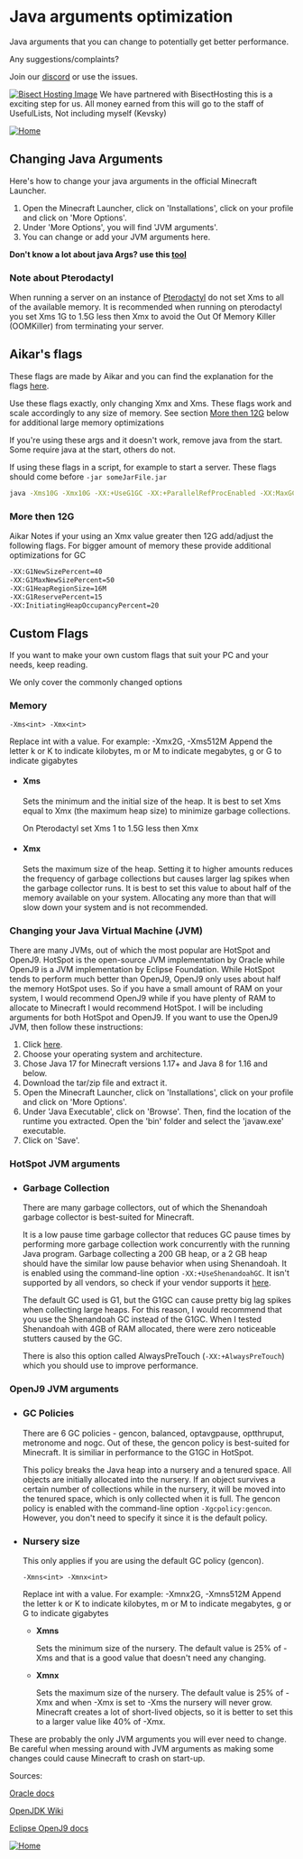 # Java arguments optimization

Java arguments that you can change to potentially get better performance.

Any suggestions/complaints?

Join our [discord](https://discord.gg/8nzHYhVUQS) or use the issues.

[![Bisect Hosting Image](/images/promo.png)](https://bisecthosting.com/UsefulLists)
We have partnered with BisectHosting this is a exciting step for us. All money earned from this will go to the staff of UsefulLists, Not including myself (Kevsky)

[![Home](/images/button_small/home.png)](/README.md)

## Changing Java Arguments

Here's how to change your java arguments in the official Minecraft Launcher.

1. Open the Minecraft Launcher, click on 'Installations', click on your profile and click on 'More Options'.
2. Under 'More Options', you will find 'JVM arguments'.
3. You can change or add your JVM arguments here.

**Don't know a lot about java Args? use this [tool](https://flags.sh)**

### Note about Pterodactyl

When running a server on an instance of [Pterodactyl](https://pterodactyl.io) do not set Xms to all of the available memory.
It is recommended when running on pterodactyl you set Xms 1G to 1.5G less then Xmx to avoid the Out Of Memory Killer (OOMKiller) from terminating your server.

## Aikar's flags

These flags are made by Aikar and you can find the explanation for the flags [here](https://aikar.co/2018/07/02/tuning-the-jvm-g1gc-garbage-collector-flags-for-minecraft/).

Use these flags exactly, only changing Xmx and Xms. These flags work and scale accordingly to any size of memory. See section [More then 12G](#more-then-12g) below for additional large memory optimizations

If you're using these args and it doesn't work, remove java from the start. Some require java at the start, others do not.

If using these flags in a script, for example to start a server. These flags should come before
`-jar someJarFile.jar`

```sh
java -Xms10G -Xmx10G -XX:+UseG1GC -XX:+ParallelRefProcEnabled -XX:MaxGCPauseMillis=200 -XX:+UnlockExperimentalVMOptions -XX:+DisableExplicitGC -XX:+AlwaysPreTouch -XX:G1NewSizePercent=30 -XX:G1MaxNewSizePercent=40 -XX:G1HeapRegionSize=8M -XX:G1ReservePercent=20 -XX:G1HeapWastePercent=5 -XX:G1MixedGCCountTarget=4 -XX:InitiatingHeapOccupancyPercent=15 -XX:G1MixedGCLiveThresholdPercent=90 -XX:G1RSetUpdatingPauseTimePercent=5 -XX:SurvivorRatio=32 -XX:+PerfDisableSharedMem -XX:MaxTenuringThreshold=1 -Dusing.aikars.flags=https://mcflags.emc.gs -Daikars.new.flags=true
```

### More then 12G

Aikar Notes if your using an Xmx value greater then 12G add/adjust the following flags. For bigger amount of memory these provide additional optimizations for GC

```sh
-XX:G1NewSizePercent=40
-XX:G1MaxNewSizePercent=50
-XX:G1HeapRegionSize=16M
-XX:G1ReservePercent=15
-XX:InitiatingHeapOccupancyPercent=20
```

## Custom Flags

If you want to make your own custom flags that suit your PC and your needs, keep reading.

We only cover the commonly changed options

### Memory

``` -Xms<int> -Xmx<int> ```

Replace int with a value. For example: -Xmx2G, -Xms512M
Append the letter k or K to indicate kilobytes, m or M to indicate megabytes, g or G to indicate gigabytes

- #### Xms

    Sets the minimum and the initial size of the heap. It is best to set Xms equal to Xmx (the maximum heap size) to minimize garbage collections.

    On Pterodactyl set Xms 1 to 1.5G less then Xmx

- #### Xmx

    Sets the maximum size of the heap. Setting it to higher amounts reduces the frequency of garbage collections but causes larger lag spikes when the garbage collector runs. It is best to set this value to about half of the memory available on your system. Allocating any more than that will slow down your system and is not recommended.

### Changing your Java Virtual Machine (JVM)

There are many JVMs, out of which the most popular are HotSpot and OpenJ9. HotSpot is the open-source JVM implementation by Oracle while OpenJ9 is a JVM implementation by Eclipse Foundation. While HotSpot tends to perform much better than OpenJ9, OpenJ9 only uses about half the memory HotSpot uses. So if you have a small amount of RAM on your system, I would recommend OpenJ9 while if you have plenty of RAM to allocate to Minecraft I would recommend HotSpot. I will be including arguments for both HotSpot and OpenJ9. If you want to use the OpenJ9 JVM, then follow these instructions:

1. Click [here](https://developer.ibm.com/languages/java/semeru-runtimes/downloads).
2. Choose your operating system and architecture.
3. Chose Java 17 for Minecraft versions 1.17+ and Java 8 for 1.16 and below.
4. Download the tar/zip file and extract it.
5. Open the Minecraft Launcher, click on 'Installations', click on your profile and click on 'More Options'.
6. Under 'Java Executable', click on 'Browse'. Then, find the location of the runtime you extracted. Open the 'bin' folder and select the 'javaw.exe' executable.
7. Click on 'Save'.

### HotSpot JVM arguments

- ### Garbage Collection

    There are many garbage collectors, out of which the Shenandoah garbage collector is best-suited for Minecraft.

    It is a low pause time garbage collector that reduces GC pause times by performing more garbage collection work concurrently with the running Java program. Garbage collecting a 200 GB heap, or a 2 GB heap should have the similar low pause behavior when using Shenandoah.
    It is enabled using the command-line option ```-XX:+UseShenandoahGC```. It isn't supported by all vendors, so check if your vendor supports it [here](https://wiki.openjdk.java.net/display/shenandoah/Main).

    The default GC used is G1, but the G1GC can cause pretty big lag spikes when collecting large heaps. For this reason, I would recommend that you use the Shenandoah GC instead of the G1GC. When I tested Shenandoah with 4GB of RAM allocated, there were zero noticeable stutters caused by the GC.

    There is also this option called AlwaysPreTouch (```-XX:+AlwaysPreTouch```) which you should use to improve performance.

### OpenJ9 JVM arguments

- ### GC Policies

    There are 6 GC policies - gencon, balanced, optavgpause, optthruput, metronome and nogc. Out of these, the gencon policy is best-suited for Minecraft. It is similiar in performance to the G1GC in HotSpot.

    This policy breaks the Java heap into a nursery and a tenured space. All objects are initially allocated into the nursery. If an object survives a certain number of collections while in the nursery, it will be moved into the tenured space, which is only collected when it is full.
    The gencon policy is enabled with the command-line option ```-Xgcpolicy:gencon```. However, you don't need to specify it since it is the default policy.

- ### Nursery size

    This only applies if you are using the default GC policy (gencon).

    ``` -Xmns<int> -Xmnx<int> ```

    Replace int with a value. For example: -Xmnx2G, -Xmns512M
    Append the letter k or K to indicate kilobytes, m or M to indicate megabytes, g or G to indicate gigabytes

  - **Xmns**

    Sets the minimum size of the nursery. The default value is 25% of -Xms and that is a good value that doesn't need any changing.

  - **Xmnx**

    Sets the maximum size of the nursery. The default value is 25% of -Xmx and when -Xmx is set to -Xms the nursery will never grow. Minecraft creates a lot of short-lived objects, so it is better to set this to a larger value like 40% of -Xmx.

These are probably the only JVM arguments you will ever need to change. Be careful when messing around with JVM arguments as making some changes could cause Minecraft to crash on start-up.

Sources:

[Oracle docs](https://docs.oracle.com/en/)

[OpenJDK Wiki](https://wiki.openjdk.java.net/)

[Eclipse OpenJ9 docs](https://www.eclipse.org/openj9/docs/)

[![Home](/images/button_small/home.png)](/README.md)
